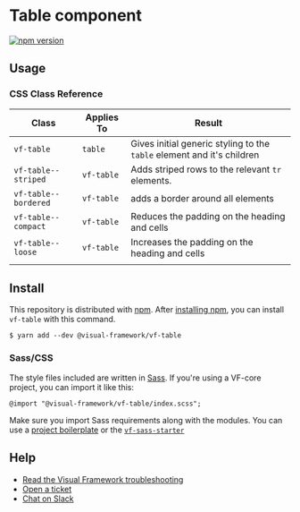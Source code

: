 # Table component

[![npm version](https://badge.fury.io/js/%40visual-framework%2Fvf-table.svg)](https://badge.fury.io/js/%40visual-framework%2Fvf-table)

## Usage

### CSS Class Reference

| Class                | Applies To | Result                                                                 |
| -------------------- | ---------- | ---------------------------------------------------------------------- |
| `vf-table`           | `table`    | Gives initial generic styling to the `table` element and it's children |
| `vf-table--striped`  | `vf-table` | Adds striped rows to the relevant `tr` elements.                       |
| `vf-table--bordered` | `vf-table` | adds a border around all elements                                      |
| `vf-table--compact`  | `vf-table` | Reduces the padding on the heading and cells                           |
| `vf-table--loose`    | `vf-table` | Increases the padding on the heading and cells                         |
|                      |            |                                                                        |

## Install

This repository is distributed with [npm](https://www.npmjs.com/). After [installing npm](https://nodejs.org/), you can install `vf-table` with this command.

```
$ yarn add --dev @visual-framework/vf-table
```

### Sass/CSS

The style files included are written in [Sass](https://sass-lang.com/). If you're using a VF-core project, you can import it like this:

```
@import "@visual-framework/vf-table/index.scss";
```

Make sure you import Sass requirements along with the modules. You can use a [project boilerplate](https://visual-framework.github.io/vf-core/building/) or the [`vf-sass-starter`](https://visual-framework.github.io/vf-core/components/vf-sass-starter/)

## Help

- [Read the Visual Framework troubleshooting](https://visual-framework.github.io/vf-welcome/troubleshooting/)
- [Open a ticket](https://github.com/visual-framework/vf-core/issues)
- [Chat on Slack](https://join.slack.com/t/visual-framework/shared_invite/enQtNDAxNzY0NDg4NTY0LWFhMjEwNGY3ZTk3NWYxNWVjOWQ1ZWE4YjViZmY1YjBkMDQxMTNlNjQ0N2ZiMTQ1ZTZiMGM4NjU5Y2E0MjM3ZGQ)
